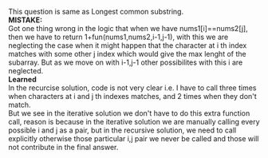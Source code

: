 This question is same as Longest common substring.
<br>
**MISTAKE:**
<br>
Got one thing wrong in the logic that when we have nums1[i]==nums2[j], then we have to return 1+fun(nums1,nums2,i-1,j-1), with this we are neglecting the case when it might happen that the character at i th index matches with some other j index which would give the max lenght of the subarray. But as we move on with i-1,j-1 other possibilites with this i are neglected.
<br>
**Learned**
<br>
In the recurcise solution, code is not very clear i.e. I have to call three times when characters at i and j th indexes matches, and 2 times when they don't match.
<br>
But we see in the iterative solution we don't have to do this extra function call, reason is because in the iterative solution we are manually calling every possible i and j as a pair, but in the recursive solution, we need to call explicitly otherwise those particular i,j pair we never be called and those will not contribute in the final answer.